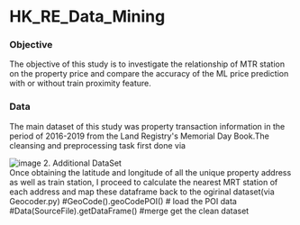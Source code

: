 # HK_RE_Data_Mining

### Objective
The objective of this study is to investigate the relationship of MTR station on the property price and compare the accuracy of the ML price prediction with or without train proximity feature. 
### Data
The main dataset of this study was property transaction information in the period of 2016-2019 from the Land Registry's Memorial Day Book.The cleansing and preprocessing task first done via 

  ![image](https://user-images.githubusercontent.com/100345585/229998136-82749b2d-af86-4cc7-9812-892787b23fd3.png)
2. Additional DataSet                
Once obtaining the latitude and longitude of all the unique property address as well as train station, I proceed to calculate the nearest MRT station of each address and map these dataframe back to the ogirinal dataset(via Geocoder.py)
   #GeoCode().geoCodePOI() # load the POI data 
    #Data(SourceFile).getDataFrame() #merge get the clean dataset 

